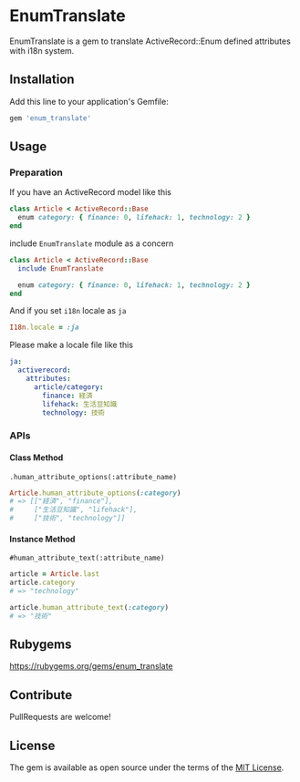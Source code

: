 # EnumTranslate

EnumTranslate is a gem to translate ActiveRecord::Enum defined attributes with i18n system.

## Installation

Add this line to your application's Gemfile:

```ruby
gem 'enum_translate'
```

## Usage

### Preparation

If you have an ActiveRecord model like this

```ruby
class Article < ActiveRecord::Base
  enum category: { finance: 0, lifehack: 1, technology: 2 }
end
```

include `EnumTranslate` module as a concern

```ruby
class Article < ActiveRecord::Base
  include EnumTranslate

  enum category: { finance: 0, lifehack: 1, technology: 2 }
end
```

And if you set `i18n` locale as `ja`

```ruby
I18n.locale = :ja
```

Please make a locale file like this

```yaml
ja:
  activerecord:
    attributes:
      article/category:
        finance: 経済
        lifehack: 生活豆知識
        technology: 技術
```

### APIs

#### Class Method

`.human_attribute_options(:attribute_name)`

```ruby
Article.human_attribute_options(:category)
# => [["経済", "finance"],
#     ["生活豆知識", "lifehack"],
#     ["技術", "technology"]]
```

#### Instance Method

`#human_attribute_text(:attribute_name)`

```ruby
article = Article.last
article.category
# => "technology"

article.human_attribute_text(:category)
# => "技術"
```

## Rubygems

https://rubygems.org/gems/enum_translate

## Contribute

PullRequests are welcome!

## License

The gem is available as open source under the terms of the [MIT License](https://opensource.org/licenses/MIT).

